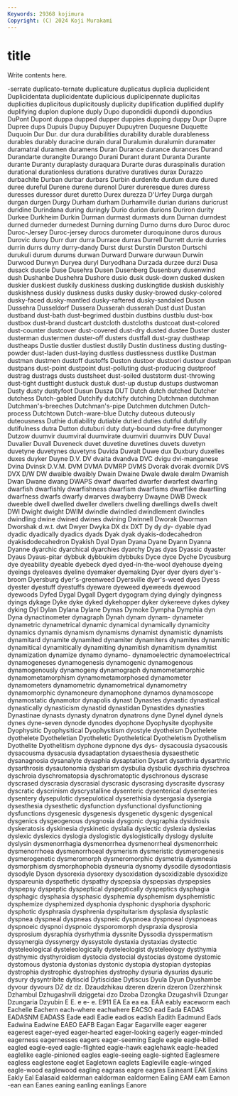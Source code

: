 ```yaml
---
Keywords: 29368 kojimura
Copyright: (C) 2024 Koji Murakami
---
```


# title

Write contents here.



-serrate
duplicato-ternate duplicature duplicatus duplicia duplicident Duplicidentata duplicidentate duplicious duplicipennate duplicitas
duplicities duplicitous duplicitously duplicity duplification duplified duplify duplifying duplon duplone
duply Dupo dupondidii dupondii dupondius DuPont Dupont duppa dupped dupper
duppies dupping duppy Dupr Dupre Dupree dups Dupuis Dupuy Dupuyer
Dupuytren Duquesne Duquette Duquoin Dur Dur. dur dura durabilities durability
durable durableness durables durably duracine durain dural Duralumin duralumin duramater
duramatral duramen duramens Duran Durance durance durances Durand Durandarte durangite
Durango Durani Durant durant Duranta Durante durante Duranty duraplasty duraquara
Durarte duras duraspinalis duration durational durationless durations durative duratives durax
Durazzo durbachite Durban durbar durbars Durbin durdenite durdum dure dured
duree dureful Durene durene durenol Durer dureresque dures duress duresses
duressor duret duretto Durex durezza D'Urfey Durga durgah durgan durgen
Durgy Durham durham Durhamville durian durians duricrust duridine Durindana during
duringly Durio durion durions Duriron durity Durkee Durkheim Durkin Durman
durmast durmasts durn Durnan durndest durned durneder durnedest Durning durning
Durno durns duro Duroc duroc Duroc-Jersey Duroc-jersey durocs durometer duroquinone
duros durous Durovic duroy Durr durr durra Durrace durras Durrell
Durrett durrie durries durrin durrs durry durry-dandy Durst durst Durstin
Durston Durtschi durukuli durum durums durwan Durward Durware durwaun Durwin
Durwood Durwyn Duryea duryl Duryodhana Durzada durzee durzi Dusa dusack
duscle Duse Dusehra Dusen Dusenberg Dusenbury dusenwind dush Dushanbe Dushehra
Dushore dusio dusk dusk-down dusked dusken duskier duskiest duskily duskiness
dusking duskingtide duskish duskishly duskishness duskly duskness dusks dusky dusky-browed
dusky-colored dusky-faced dusky-mantled dusky-raftered dusky-sandaled Duson Dussehra Dusseldorf Dussera Dusserah
dusserah Dust dust Dustan dustband dust-bath dust-begrimed dustbin dustbins dustblu
dust-box dustbox dust-brand dustcart dustcloth dustcloths dustcoat dust-colored dust-counter dustcover
dust-covered dust-dry dusted dustee Duster duster dusterman dustermen duster-off dusters
dustfall dust-gray dustheap dustheaps Dustie dustier dustiest dustily Dustin dustiness
dusting dusting-powder dust-laden dust-laying dustless dustlessness dustlike Dustman dustman dustmen
dustoff dustoffs Duston dustoor dustoori dustour dustpan dustpans dust-point dustpoint
dust-polluting dust-producing dustproof dustrag dustrags dusts dustsheet dust-soiled duststorm dust-throwing
dust-tight dusttight dustuck dustuk dust-up dustup dustups dustwoman Dusty dusty
dustyfoot Dusun Dusza DUT Dutch dutch dutched Dutcher dutchess Dutch-gabled
Dutchify dutchify dutching Dutchman dutchman Dutchman's-breeches Dutchman's-pipe Dutchmen dutchmen Dutch-process
Dutchtown Dutch-ware-blue Dutchy duteous duteously duteousness Duthie dutiability dutiable dutied
duties dutiful dutifully dutifulness dutra Dutton dutuburi duty duty-bound duty-free
dutymonger Dutzow duumvir duumviral duumvirate duumviri duumvirs DUV Duval Duvalier
Duvall Duveneck duvet duvetine duvetines duvets duvetyn duvetyne duvetynes duvetyns
Duvida Duwalt Duwe dux Duxbury duxelles duxes duyker Duyne D.V.
DV dvaita dvandva DVC dvigu dvi-manganese Dvina Dvinsk D.V.M. DVM
DVMA DVMRP DVMS Dvorak dvorak dvornik DVS DVX D/W DW
dwaible dwaibly Dwain Dwaine Dwale dwale dwalm Dwamish Dwan Dwane
dwang DWAPS dwarf dwarfed dwarfer dwarfest dwarfing dwarfish dwarfishly dwarfishness
dwarfism dwarfisms dwarflike dwarfling dwarfness dwarfs dwarfy dwarves dwayberry Dwayne
DWB Dweck dweeble dwell dwelled dweller dwellers dwelling dwellings dwells
dwelt DWI Dwight dwight DWIM dwindle dwindled dwindlement dwindles dwindling
dwine dwined dwines dwining Dwinnell Dworak Dworman Dworshak d.w.t. dwt
Dwyer Dwyka DX dx DXT Dy dy dy- dyable dyad
dyadic dyadically dyadics dyads Dyak dyak dyakis-dodecahedron dyakisdodecahedron Dyakish Dyal
Dyan Dyana Dyane Dyann Dyanna Dyanne dyarchic dyarchical dyarchies dyarchy
Dyas dyas Dyassic dyaster Dyaus Dyaus-pitar dybbuk dybbukim dybbuks Dyce
dyce Dyche Dycusburg dye dyeability dyeable dyebeck dyed dyed-in-the-wool dyehouse
dyeing dyeings dyeleaves dyeline dyemaker dyemaking Dyer dyer dyers dyer's-broom
Dyersburg dyer's-greenweed Dyersville dyer's-weed dyes Dyess dyester dyestuff dyestuffs dyeware
dyeweed dyeweeds dyewood dyewoods Dyfed Dygal Dygall Dygert dygogram dying
dyingly dyingness dyings dykage Dyke dyke dyked dykehopper dyker dykereeve
dykes dykey dyking Dyl Dylan Dylana Dylane Dymas Dymoke Dympha
Dymphia dyn Dyna dynactinometer dynagraph Dynah dynam dynam- dynameter dynametric
dynametrical dynamic dynamical dynamically dynamicity dynamics dynamis dynamism dynamisms dynamist
dynamistic dynamists dynamitard dynamite dynamited dynamiter dynamiters dynamites dynamitic dynamitical
dynamitically dynamiting dynamitish dynamitism dynamitist dynamization dynamize dynamo dynamo- dynamoelectric
dynamoelectrical dynamogeneses dynamogenesis dynamogenic dynamogenous dynamogenously dynamogeny dynamograph dynamometamorphic dynamometamorphism
dynamometamorphosed dynamometer dynamometers dynamometric dynamometrical dynamometry dynamomorphic dynamoneure dynamophone dynamos
dynamoscope dynamostatic dynamotor dynapolis dynast Dynastes dynastic dynastical dynastically dynasticism
dynastid dynastidan Dynastides dynasties Dynastinae dynasts dynasty dynatron dynatrons dyne
Dynel dynel dynels dynes dyne-seven dynode dynodes dyophone Dyophysite dyophysite
Dyophysitic Dyophysitical Dyophysitism dyostyle dyotheism Dyothelete dyothelete Dyotheletian Dyotheletic Dyotheletical
Dyotheletism Dyothelism Dyothelite Dyothelitism dyphone dypnone dys dys- dysacousia dysacousis
dysacousma dysacusia dysadaptation dysaesthesia dysaesthetic dysanagnosia dysanalyte dysaphia dysaptation Dysart
dysarthria dysarthric dysarthrosis dysautonomia dysbarism dysbulia dysbulic dyschiria dyschroa dyschroia
dyschromatopsia dyschromatoptic dyschronous dyscrase dyscrased dyscrasia dyscrasial dyscrasic dyscrasing dyscrasite
dyscrasy dyscratic dyscrinism dyscrystalline dysenteric dysenterical dysenteries dysentery dysepulotic dysepulotical
dyserethisia dysergasia dysergia dysesthesia dysesthetic dysfunction dysfunctional dysfunctioning dysfunctions dysgenesic
dysgenesis dysgenetic dysgenic dysgenical dysgenics dysgeogenous dysgnosia dysgonic dysgraphia dysidrosis
dyskeratosis dyskinesia dyskinetic dyslalia dyslectic dyslexia dyslexias dyslexic dyslexics dyslogia
dyslogistic dyslogistically dyslogy dysluite dyslysin dysmenorrhagia dysmenorrhea dysmenorrheal dysmenorrheic dysmenorrhoea
dysmenorrhoeal dysmerism dysmeristic dysmerogenesis dysmerogenetic dysmeromorph dysmeromorphic dysmetria dysmnesia dysmorphism
dysmorphophobia dysneuria dysnomy dysodile dysodontiasis dysodyle Dyson dysorexia dysorexy dysoxidation
dysoxidizable dysoxidize dyspareunia dyspathetic dyspathy dyspepsia dyspepsias dyspepsies dyspepsy dyspeptic
dyspeptical dyspeptically dyspeptics dysphagia dysphagic dysphasia dysphasic dysphemia dysphemism dysphemistic
dysphemize dysphemized dysphonia dysphonic dysphoria dysphoric dysphotic dysphrasia dysphrenia dyspituitarism
dysplasia dysplastic dyspnea dyspneal dyspneas dyspneic dyspnoea dyspnoeal dyspnoeas dyspnoeic
dyspnoi dyspnoic dysporomorph dyspraxia dysprosia dysprosium dysraphia dysrhythmia dyssnite Dyssodia
dysspermatism dyssynergia dyssynergy dyssystole dystaxia dystaxias dystectic dysteleological dysteleologically dysteleologist
dysteleology dysthymia dysthymic dysthyroidism dystocia dystocial dystocias dystome dystomic dystomous
dystonia dystonias dystonic dystopia dystopian dystopias dystrophia dystrophic dystrophies dystrophy
dysuria dysurias dysuric dysury dysyntribite dytiscid Dytiscidae Dytiscus Dyula Dyun
Dyushambe dyvour dyvours DZ dz dz. Dzaudzhikau dzeren dzerin dzeron
Dzerzhinsk Dzhambul Dzhugashvili dziggetai dzo Dzoba Dzongka Dzugashvili Dzungar Dzungaria
Dzyubin E E. e e- e. E911 EA Ea ea
ea. EAA eably eaceworm each Eachelle Eachern each-where eachwhere EACSO
ead Eada EADAS EADASNM EADASS Eade eadi Eadie eadios eadish
Eadith Eadmund Eads Eadwina Eadwine EAEO EAFB Eagan Eagar Eagarville
eager eagerer eagerest eager-eyed eager-hearted eager-looking eagerly eager-minded eagerness eagernesses
eagers eager-seeming Eagle eagle eagle-billed eagled eagle-eyed eagle-flighted eagle-hawk eaglehawk
eagle-headed eaglelike eagle-pinioned eagles eagle-seeing eagle-sighted Eaglesmere eagless eaglestone eaglet
Eagletown eaglets Eagleville eagle-winged eagle-wood eaglewood eagling eagrass eagre eagres
Eaineant EAK Eakins Eakly Eal Ealasaid ealderman ealdorman ealdormen Ealing
EAM eam Eamon -ean ean Eanes eaning eanling eanlings Eanore
